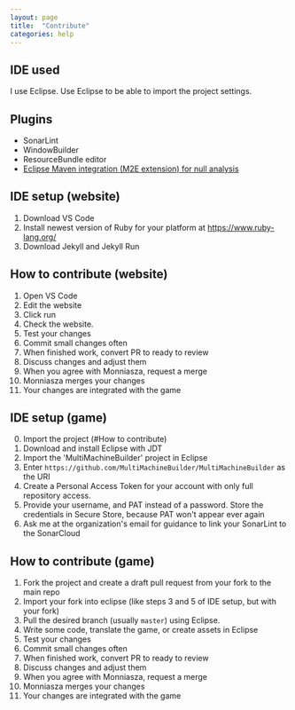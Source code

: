 ```yaml
---
layout: page
title:  "Contribute"
categories: help
---
```

## IDE used
I use Eclipse. Use Eclipse to be able to import the project settings.

## Plugins
* SonarLint
* WindowBuilder
* ResourceBundle editor
* [Eclipse Maven integration (M2E extension) for null analysis](https://github.com/lastnpe/eclipse-external-annotations-m2e-plugin)

## IDE setup (website)
1. Download VS Code
2. Install newest version of Ruby for your platform at https://www.ruby-lang.org/
3. Download Jekyll and Jekyll Run

## How to contribute (website)
1. Open VS Code
2. Edit the website
3. Click run
4. Check the website.
5. Test your changes
6. Commit small changes often
7. When finished work, convert PR to ready to review
8. Discuss changes and adjust them
9. When you agree with Monniasza, request a merge
10. Monniasza merges your changes
11. Your changes are integrated with the game

## IDE setup (game)
0. Import the project (#How to contribute)
1. Download and install Eclipse with JDT
2. Import the 'MultiMachineBuilder' project in Eclipse
3. Enter `https://github.com/MultiMachineBuilder/MultiMachineBuilder` as the URI
4. Create a Personal Access Token for your account with only full repository access.
5. Provide your username, and PAT instead of a password.
Store the credentials in Secure Store, because PAT won't appear ever again
6. Ask me at the organization's email for guidance to link your SonarLint to the SonarCloud

## How to contribute (game)
1. Fork the project and create a draft pull request from your fork to the main repo
2. Import your fork into eclipse (like steps 3 and 5 of IDE setup, but with your fork)
2. Pull the desired branch (usually `master`) using Eclipse.
3. Write some code, translate the game, or create assets in Eclipse
4. Test your changes
5. Commit small changes often
6. When finished work, convert PR to ready to review
7. Discuss changes and adjust them
8. When you agree with Monniasza, request a merge
9. Monniasza merges your changes
10. Your changes are integrated with the game